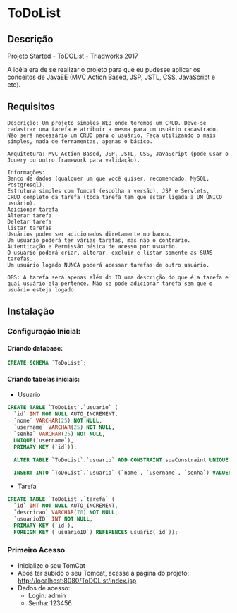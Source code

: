 # ToDoList
## Descrição
Projeto Started - ToDOList - Triadworks 2017

A idéia era de se realizar o projeto para que eu pudesse aplicar os conceitos de JavaEE (MVC Action Based, JSP, JSTL, CSS, JavaScript e etc).

## Requisitos
```
Descrição: Um projeto simples WEB onde teremos um CRUD. Deve-se cadastrar uma tarefa e atribuir a mesma para um usuário cadastrado. Não será necessário um CRUD para o usuário. Faça utilizando o mais simples, nada de ferramentas, apenas o básico.

Arquitetura: MVC Action Based, JSP, JSTL, CSS, JavaScript (pode usar o Jquery ou outro framework para validação).

Informações:
Banco de dados (qualquer um que você quiser, recomendado: MySQL, Postgresql).
Estrutura simples com Tomcat (escolha a versão), JSP e Servlets.
CRUD completo da tarefa (toda tarefa tem que estar ligada a UM ÚNICO usuário).
Adicionar tarefa
Alterar tarefa
Deletar tarefa
listar tarefas
Usuários podem ser adicionados diretamente no banco.
Um usuário poderá ter várias tarefas, mas não o contrário.
Autenticação e Permissão básica de acesso por usuário.
O usuário poderá criar, alterar, excluir e listar somente as SUAS tarefas.
Um usuário logado NUNCA poderá acessar tarefas de outro usuário.

OBS: A tarefa será apenas além do ID uma descrição do que é a tarefa e qual usuário ela pertence. Não se pode adicionar tarefa sem que o usuário esteja logado.
```
## Instalação
### Configuração Inicial:
#### Criando database:
```sql 
CREATE SCHEMA `ToDoList`;
```
#### Criando tabelas iniciais:
- Usuario
```sql
CREATE TABLE `ToDoList`.`usuario` (
  `id` INT NOT NULL AUTO_INCREMENT,
  `nome` VARCHAR(25) NOT NULL,
  `username` VARCHAR(25) NOT NULL,
  `senha` VARCHAR(25) NOT NULL,
  UNIQUE(`username`),
  PRIMARY KEY (`id`));

  ALTER TABLE `ToDoList`.`usuario` ADD CONSTRAINT suaConstraint UNIQUE (RA, email);
  
  INSERT INTO `ToDoList`.`usuario` (`nome`, `username`, `senha`) VALUES ('admin', 'admin', '123456');
```
- Tarefa
```sql
CREATE TABLE `ToDoList`.`tarefa` (
  `id` INT NOT NULL AUTO_INCREMENT,
  `descricao` VARCHAR(70) NOT NULL,
  `usuarioID` INT NOT NULL,
  PRIMARY KEY (`id`),
  FOREIGN KEY (`usuarioID`) REFERENCES usuario(`id`));
```

### Primeiro Acesso
- Inicialize o seu TomCat
- Após ter subido o seu Tomcat, acesse a pagina do projeto: [http://localhost:8080/ToDOList/index.jsp](http://localhost:8080/ToDOList/index.jsp)
- Dados de acesso:
  - Login: admin
  - Senha: 123456
